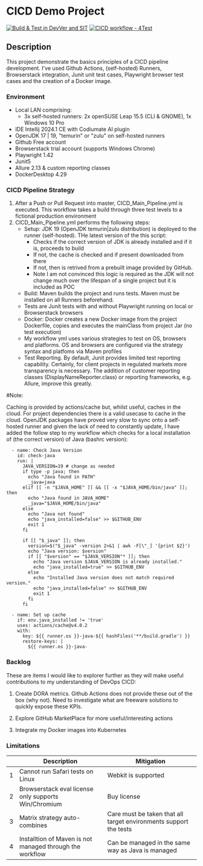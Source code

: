 # CICD Demo Project
[![Build & Test in DevVer and SIT](https://github.com/Moonbeam69/CICDDemo/actions/workflows/CICD_Main_Pipeline.yml/badge.svg)](https://github.com/Moonbeam69/CICDDemo/actions/workflows/CICD_Main_Pipeline.yml)
[![CICD workflow - 4Test](https://github.com/Moonbeam69/CICDDemo/actions/workflows/CICD_Main_Pipeline%20-4Test.yml/badge.svg)](https://github.com/Moonbeam69/CICDDemo/actions/workflows/CICD_Main_Pipeline%20-4Test.yml)

## Description

This project demonstrate the basics principles of a CICD pipeline development. I've used Github Actions, (self-hosted) Runners, Browserstack integration, Junit unit test cases, Playwright browser test cases and the creation of a Docker image.

### Environment
- Local LAN comprising:
  - 3x self-hosted runners: 2x openSUSE Leap 15.5 (CLI & GNOME), 1x Windows 10 Pro
- IDE Intellij 2024.1 CE with Codiumate AI plugin 
- OpenJDK 17 | 19, "temurin" or "zulu" on self-hosted runners
- Github Free account
- Browserstack trial account (supports Windows Chrome)
- Playwright 1.42
- Junit5
- Allure 2.13 & custom reporting classes
- DockerDesktop 4.29 

 
### CICD Pipeline Strategy

1. After a Push or Pull Request into master, CICD_Main_Pipeline.yml is executed. This workflow takes a build through three test levels to a fictional production environment
3. CICD_Main_Pipeline.yml performs the following steps:
   - Setup: JDK 19 (OpenJDK temurin|zulu distribution) is deployed to the runner (self-hosted). THe latest version of the this script:
     - Checks if the correct version of JDK is already installed and if it is, proceeds to build
     - If not, the cache is checked and if present downloaded from there
     - If not, then is retrived from a prebuilt image provided by GitHub.
     - Note I am not convinced this logic is required as the JDK will not change much over the lifespan of a single project but it is included as POC
   - Build: Maven builds the project and runs tests. Maven must be installed on all Runners beforehand. 
   - Tests are Junit tests with and without Playwright running on local or Browserstack browsers 
   - Docker: Docker creates a new Docker image from the project Dockerfile, copies and executes the mainClass from project Jar (no test execution)
   - My workflow yml uses various strategies to test on OS, browsers and platforms. OS and browsers are configured via the strategy syntax and platfoms via Maven profiles 
   - Test Reporting. By default, Junit provides limited test reporting capability. Certainly, for client projects in regulated markets more transparency is necessary. The addition of
customer reporting classes (DisplayNameReporter.class) or reporting frameworks, e.g. Allure, improve this greatly.

#Note:

Caching is provided by actions/cache but, whilst useful, caches in the cloud. For project dependencies there is a valid usecase to cache in the cloud. OpenJDK packages 
have proved very slow to sync onto a self-hosted runner and given the lack of need to constantly update, I have added the follow step to my workflow which checks 
for a local installation of (the correct version) of Java (bashrc version):

      - name: Check Java Version
        id: check-java
        run: |
          JAVA_VERSION=19 # change as needed
          if type -p java; then
            echo "Java found in PATH"
            _java=java
          elif [[ -n "$JAVA_HOME" ]] && [[ -x "$JAVA_HOME/bin/java" ]]; then
            echo "Java found in JAVA_HOME"
            _java="$JAVA_HOME/bin/java"
          else
            echo "Java not found"
            echo "java_installed=false" >> $GITHUB_ENV
            exit 1
          fi
          
          if [[ "$_java" ]]; then
            version=$("$_java" -version 2>&1 | awk -F[\"_] '{print $2}')
            echo "Java version: $version"
            if [[ "$version" == "$JAVA_VERSION"* ]]; then
              echo "Java version $JAVA_VERSION is already installed."
              echo "java_installed=true" >> $GITHUB_ENV
            else
              echo "Installed Java version does not match required version."
              echo "java_installed=false" >> $GITHUB_ENV
              exit 1
            fi
          fi

      - name: Set up cache
        if: env.java_installed != 'true'
        uses: actions/cache@v4.0.2
        with:
          key: ${{ runner.os }}-java-${{ hashFiles('**/build.gradle') }}
          restore-keys: |
            ${{ runner.os }}-java-




### Backlog

These are items I would like to explorer further as they will make useful contributions to my understanding of DevOps CICD:

1. Create DORA metrics. Github Actions does not provide these out of the box (why not). Need to investigate what are freeware solutions to quickly expose these KPIs.

2. Explore GitHub MarketPlace for more useful/interesting actions

3. Integrate my Docker images into Kubernetes

### Limitations

|   | Description                                              | Mitigation                                                        |
|---|----------------------------------------------------------|-------------------------------------------------------------------|
| 1 | Cannot run Safari tests on Linux                         | Webkit is supported                                               |
| 2 | Browserstack eval license only supports Win/Chromium     | Buy license                                                       |
| 3 | Matrix strategy auto-combines                            | Care must be taken that all target environments support the tests |
| 4 | Installtion of Maven is not managed through the workflow | Can be managed in the same way as Java is managed                 |
